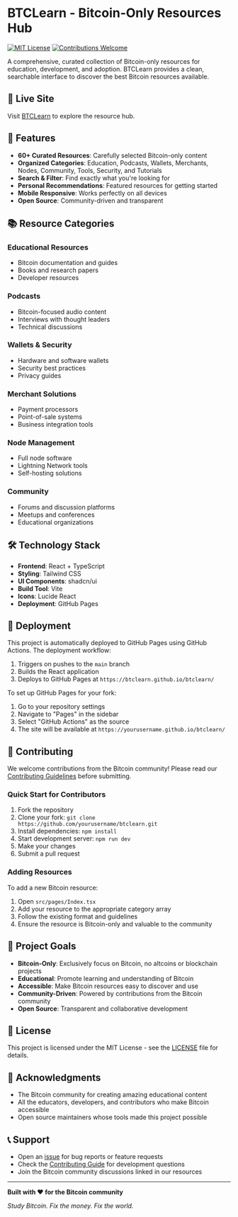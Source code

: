 
# BTCLearn - Bitcoin-Only Resources Hub

[![MIT License](https://img.shields.io/badge/License-MIT-yellow.svg)](LICENSE)
[![Contributions Welcome](https://img.shields.io/badge/contributions-welcome-brightgreen.svg)](CONTRIBUTING.md)

A comprehensive, curated collection of Bitcoin-only resources for education, development, and adoption. BTCLearn provides a clean, searchable interface to discover the best Bitcoin resources available.

## 🚀 Live Site

Visit [BTCLearn](https://btclearn.github.io/btclearn) to explore the resource hub.

## 🎯 Features

- **60+ Curated Resources**: Carefully selected Bitcoin-only content
- **Organized Categories**: Education, Podcasts, Wallets, Merchants, Nodes, Community, Tools, Security, and Tutorials
- **Search & Filter**: Find exactly what you're looking for
- **Personal Recommendations**: Featured resources for getting started
- **Mobile Responsive**: Works perfectly on all devices
- **Open Source**: Community-driven and transparent

## 📚 Resource Categories

### Educational Resources
- Bitcoin documentation and guides
- Books and research papers
- Developer resources

### Podcasts
- Bitcoin-focused audio content
- Interviews with thought leaders
- Technical discussions

### Wallets & Security
- Hardware and software wallets
- Security best practices
- Privacy guides

### Merchant Solutions
- Payment processors
- Point-of-sale systems
- Business integration tools

### Node Management
- Full node software
- Lightning Network tools
- Self-hosting solutions

### Community
- Forums and discussion platforms
- Meetups and conferences
- Educational organizations

## 🛠 Technology Stack

- **Frontend**: React + TypeScript
- **Styling**: Tailwind CSS
- **UI Components**: shadcn/ui
- **Build Tool**: Vite
- **Icons**: Lucide React
- **Deployment**: GitHub Pages

## 🚀 Deployment

This project is automatically deployed to GitHub Pages using GitHub Actions. The deployment workflow:

1. Triggers on pushes to the `main` branch
2. Builds the React application
3. Deploys to GitHub Pages at `https://btclearn.github.io/btclearn/`

To set up GitHub Pages for your fork:

1. Go to your repository settings
2. Navigate to "Pages" in the sidebar
3. Select "GitHub Actions" as the source
4. The site will be available at `https://yourusername.github.io/btclearn/`

## 🤝 Contributing

We welcome contributions from the Bitcoin community! Please read our [Contributing Guidelines](CONTRIBUTING.md) before submitting.

### Quick Start for Contributors

1. Fork the repository
2. Clone your fork: `git clone https://github.com/yourusername/btclearn.git`
3. Install dependencies: `npm install`
4. Start development server: `npm run dev`
5. Make your changes
6. Submit a pull request

### Adding Resources

To add a new Bitcoin resource:

1. Open `src/pages/Index.tsx`
2. Add your resource to the appropriate category array
3. Follow the existing format and guidelines
4. Ensure the resource is Bitcoin-only and valuable to the community

## 🎯 Project Goals

- **Bitcoin-Only**: Exclusively focus on Bitcoin, no altcoins or blockchain projects
- **Educational**: Promote learning and understanding of Bitcoin
- **Accessible**: Make Bitcoin resources easy to discover and use
- **Community-Driven**: Powered by contributions from the Bitcoin community
- **Open Source**: Transparent and collaborative development

## 📄 License

This project is licensed under the MIT License - see the [LICENSE](LICENSE) file for details.

## 🙏 Acknowledgments

- The Bitcoin community for creating amazing educational content
- All the educators, developers, and contributors who make Bitcoin accessible
- Open source maintainers whose tools made this project possible

## 📞 Support

- Open an [issue](https://github.com/btclearn/btclearn/issues) for bug reports or feature requests
- Check the [Contributing Guide](CONTRIBUTING.md) for development questions
- Join the Bitcoin community discussions linked in our resources

---

**Built with ❤️ for the Bitcoin community**

*Study Bitcoin. Fix the money. Fix the world.*
